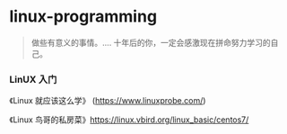 # linux-programming

> 做些有意义的事情。.... 十年后的你，一定会感激现在拼命努力学习的自己。

### LinUX 入门
《Linux 就应该这么学》 (https://www.linuxprobe.com/)

《Linux 鸟哥的私房菜》https://linux.vbird.org/linux_basic/centos7/
